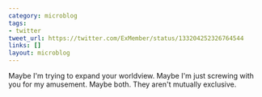 ```yaml
---
category: microblog
tags:
- twitter
tweet_url: https://twitter.com/ExMember/status/133204252326764544
links: []
layout: microblog
---
```

Maybe I'm trying to expand your worldview. Maybe I'm just screwing with you for my amusement. Maybe both. They aren't mutually exclusive.
